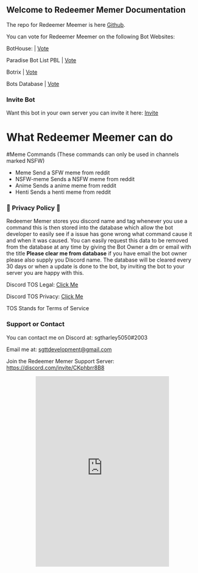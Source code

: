 ## Welcome to Redeemer Memer Documentation

The repo for Redeemer Meemer is here [Github](https://github.com/sgtharley5050/Redeemer-memer).

You can vote for Redeemer Meemer on the following Bot Websites:

BotHouse: | [Vote](https://bothouse.xyz/bots/780117264455958558)

Paradise Bot List PBL | [Vote](https://paradisebots.net/bots/780117264455958558)

Botrix | [Vote](https://botrix.cc/bots/780117264455958558/)

Bots Database | [Vote](https://botsdatabase.com/bot/780117264455958558)



### Invite Bot
Want this bot in your own server you can invite it here: [Invite](https://discord.com/oauth2/authorize?client_id=780117264455958558&scope=bot&permissions=523329)


# What Redeemer Meemer can do

#Meme Commands (These commands can only be used in channels marked NSFW)
- Meme
Send a SFW meme from reddit
- NSFW-meme
Sends a NSFW meme from reddit
- Anime
Sends a anime meme from reddit
- Henti
Sends a henti meme from reddit


### 📢 Privacy Policy 📢

Redeemer Memer stores you discord name and tag whenever you use a command this is then stored into the database which allow the bot developer to easily see if a issue has gone wrong what command cause it and when it was caused. You can easily request this data to be removed from the database at any time by giving the Bot Owner a dm or email with the title **Please clear me from database** if you have email the bot owner please also supply you Discord name. The database will be cleared every 30 days or when a update is done to the bot, by inviting the bot to your server you are happy with this.

Discord TOS Legal: [Click Me](https://discord.com/developers/docs/legal)

Discord TOS Privacy: [Click Me](https://discord.com/oauth2/authorize?client_id=780117264455958558&scope=bot&permissions=523329)

TOS Stands for Terms of Service

### Support or Contact

You can contact me on Discord at: sgtharley5050#2003

Email me at: sgttdevelopment@gmail.com

Join the Redeemer Memer Support Server: https://discord.com/invite/CKphbrr8B8


<div align="center">
	<p>
		<iframe src="https://discord.com/widget?id=780118881632256041&theme=dark" width="350" height="500" allowtransparency="true" frameborder="0" sandbox="allow-popups allow-popups-to-escape-sandbox allow-same-origin allow-scripts"></iframe>
	</p>
</div>

